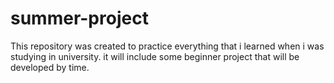 # summer-project
This repository was created to practice everything that i learned when i was studying in university. it will include some beginner project that will be developed by time.
